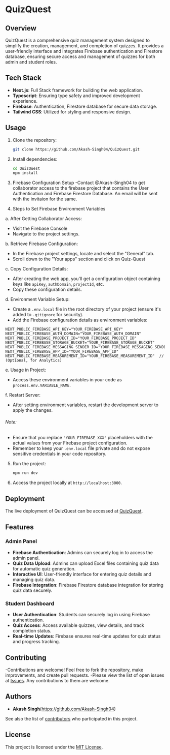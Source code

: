 # QuizQuest 

## Overview

QuizQuest is a comprehensive quiz management system designed to simplify the creation, management, and completion of quizzes. It provides a user-friendly interface and integrates Firebase authentication and Firestore database, ensuring secure access and management of quizzes for both admin and student roles.

## Tech Stack

- **Next.js**: Full Stack framework for building the web application.
- **Typescript**: Ensuring type safety and improved development experience.
- **Firebase**: Authentication, Firestore database for secure data storage.
- **Tailwind CSS**: Utilized for styling and responsive design.

## Usage

1. Clone the repository:

   ```bash
   git clone https://github.com/Akash-Singh04/QuizQuest.git
   ```

2. Install dependencies:

   ```bash
   cd QuizQuest
   npm install
   ```
   
3. Firebase Configuration Setup
-Contact @Akash-Singh04 to get collaborator access to the firebase project that contains the User Authentication and Firebase Firestore Database. An email will be sent with the invitaion for the same.

4. Steps to Set Firebase Environment Variables

a. After Getting Collaborator Access:
   - Visit the Firebase Console
   - Navigate to the project settings.

b. Retrieve Firebase Configuration:
   - In the Firebase project settings, locate and select the "General" tab.
   - Scroll down to the "Your apps" section and click on Quiz-Quest

c. Copy Configuration Details:
   - After creating the web app, you'll get a configuration object containing keys like `apiKey`, `authDomain`, `projectId`, etc.
   - Copy these configuration details.

d. Environment Variable Setup:
   - Create a `.env.local` file in the root directory of your project (ensure it's added to `.gitignore` for security).
   - Add the Firebase configuration details as environment variables:

   ```env
   NEXT_PUBLIC_FIREBASE_API_KEY="YOUR_FIREBASE_API_KEY"
   NEXT_PUBLIC_FIREBASE_AUTH_DOMAIN="YOUR_FIREBASE_AUTH_DOMAIN"
   NEXT_PUBLIC_FIREBASE_PROJECT_ID="YOUR_FIREBASE_PROJECT_ID"
   NEXT_PUBLIC_FIREBASE_STORAGE_BUCKET="YOUR_FIREBASE_STORAGE_BUCKET"
   NEXT_PUBLIC_FIREBASE_MESSAGING_SENDER_ID="YOUR_FIREBASE_MESSAGING_SENDER_ID"
   NEXT_PUBLIC_FIREBASE_APP_ID="YOUR_FIREBASE_APP_ID"
   NEXT_PUBLIC_FIREBASE_MEASUREMENT_ID="YOUR_FIREBASE_MEASUREMENT_ID"  // (Optional, for Analytics)
   ```

e. Usage in Project:
   - Access these environment variables in your code as `process.env.VARIABLE_NAME`.

f. Restart Server:
   - After setting environment variables, restart the development server to apply the changes.

###### Note:
- Ensure that you replace `"YOUR_FIREBASE_XXX"` placeholders with the actual values from your Firebase project configuration.
- Remember to keep your `.env.local` file private and do not expose sensitive credentials in your code repository.

5. Run the project:

   ```bash
   npm run dev
   ```
6. Access the project locally at `http://localhost:3000`.

## Deployment

The live deployment of QuizQuest can be accessed at [QuizQuest](https://quiz-quest-delta.vercel.app/).

## Features

### Admin Panel

- **Firebase Authentication**: Admins can securely log in to access the admin panel.
- **Quiz Data Upload**: Admins can upload Excel files containing quiz data for automatic quiz generation.
- **Interactive UI**: User-friendly interface for entering quiz details and managing quiz data.
- **Firebase Integration**: Firebase Firestore database integration for storing quiz data securely.

### Student Dashboard

- **User Authentication**: Students can securely log in using Firebase authentication.
- **Quiz Access**: Access available quizzes, view details, and track completion status.
- **Real-time Updates**: Firebase ensures real-time updates for quiz status and progress tracking.

## Contributing

-Contributions are welcome! Feel free to fork the repository, make improvements, and create pull requests.
-Please view the list of open issues at [Issues](https://github.com/Akash-Singh04/QuizQuest/issues). Any contributions to them are welcome.

## Authors

* **Akash Singh**(https://github.com/Akash-Singh04)

See also the list of [contributors](https://github.com/Akash-Singh04/QuizQuest/contributors) who participated in this project.

## License

This project is licensed under the [MIT License](LICENSE).
